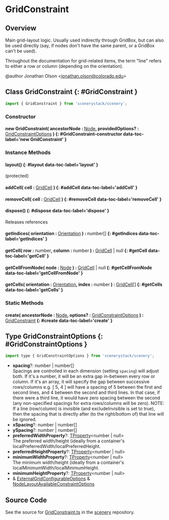 # GridConstraint

## Overview

Main grid-layout logic. Usually used indirectly through GridBox, but can also be used directly (say, if nodes don't
have the same parent, or a GridBox can't be used).

Throughout the documentation for grid-related items, the term "line" refers to either a row or column (depending on
the orientation).

@author Jonathan Olson &lt;jonathan.olson@colorado.edu&gt;

## Class GridConstraint {: #GridConstraint }


```js
import { GridConstraint } from 'scenerystack/scenery';
```
### Constructor

#### new GridConstraint( ancestorNode : <span style="font-weight: 400;">[Node](../scenery/Node.md)</span>, providedOptions? : <span style="font-weight: 400;">[GridConstraintOptions](../scenery/GridConstraint.md#GridConstraintOptions)</span> ) {: #GridConstraint-constructor data-toc-label='new GridConstraint' }

### Instance Methods

#### layout() {: #layout data-toc-label='layout' }

(protected)

#### addCell( cell : <span style="font-weight: 400;">[GridCell](../scenery/GridCell.md)</span> ) {: #addCell data-toc-label='addCell' }

#### removeCell( cell : <span style="font-weight: 400;">[GridCell](../scenery/GridCell.md)</span> ) {: #removeCell data-toc-label='removeCell' }

#### dispose() {: #dispose data-toc-label='dispose' }

Releases references

#### getIndices( orientation : <span style="font-weight: 400;">[Orientation](../phet-core/Orientation.md)</span> ) : <span style="font-weight: 400;"><span style="color: hsla(calc(var(--md-hue) + 180deg),80%,40%,1);">number</span>[]</span> {: #getIndices data-toc-label='getIndices' }

#### getCell( row : <span style="font-weight: 400;"><span style="color: hsla(calc(var(--md-hue) + 180deg),80%,40%,1);">number</span></span>, column : <span style="font-weight: 400;"><span style="color: hsla(calc(var(--md-hue) + 180deg),80%,40%,1);">number</span></span> ) : <span style="font-weight: 400;">[GridCell](../scenery/GridCell.md) | <span style="color: hsla(calc(var(--md-hue) + 180deg),80%,40%,1);">null</span></span> {: #getCell data-toc-label='getCell' }

#### getCellFromNode( node : <span style="font-weight: 400;">[Node](../scenery/Node.md)</span> ) : <span style="font-weight: 400;">[GridCell](../scenery/GridCell.md) | <span style="color: hsla(calc(var(--md-hue) + 180deg),80%,40%,1);">null</span></span> {: #getCellFromNode data-toc-label='getCellFromNode' }

#### getCells( orientation : <span style="font-weight: 400;">[Orientation](../phet-core/Orientation.md)</span>, index : <span style="font-weight: 400;"><span style="color: hsla(calc(var(--md-hue) + 180deg),80%,40%,1);">number</span></span> ) : <span style="font-weight: 400;">[GridCell](../scenery/GridCell.md)[]</span> {: #getCells data-toc-label='getCells' }

### Static Methods

#### create( ancestorNode : <span style="font-weight: 400;">[Node](../scenery/Node.md)</span>, options? : <span style="font-weight: 400;">[GridConstraintOptions](../scenery/GridConstraint.md#GridConstraintOptions)</span> ) : <span style="font-weight: 400;">[GridConstraint](../scenery/GridConstraint.md)</span> {: #create data-toc-label='create' }



## Type GridConstraintOptions {: #GridConstraintOptions }


```js
import type { GridConstraintOptions } from 'scenerystack/scenery';
```


- **spacing**?: <span style="color: hsla(calc(var(--md-hue) + 180deg),80%,40%,1);">number</span> | <span style="color: hsla(calc(var(--md-hue) + 180deg),80%,40%,1);">number</span>[]
<br>  Spacings are controlled in each dimension (setting `spacing`) will adjust both. If it's a number, it will be an
  extra gap in-between every row or column. If it's an array, it will specify the gap between successive rows/columns
  e.g. [ 5, 4 ] will have a spacing of 5 between the first and second lines, and 4 between the second and third
  lines. In that case, if there were a third line, it would have zero spacing between the second (any non-specified
  spacings for extra rows/columns will be zero).
  NOTE: If a line (row/column) is invisible (and excludeInvisible is set to true), then the spacing that is directly
  after (to the right/bottom of) that line will be ignored.
- **xSpacing**?: <span style="color: hsla(calc(var(--md-hue) + 180deg),80%,40%,1);">number</span> | <span style="color: hsla(calc(var(--md-hue) + 180deg),80%,40%,1);">number</span>[]
- **ySpacing**?: <span style="color: hsla(calc(var(--md-hue) + 180deg),80%,40%,1);">number</span> | <span style="color: hsla(calc(var(--md-hue) + 180deg),80%,40%,1);">number</span>[]
- **preferredWidthProperty**?: [TProperty](../axon/TProperty.md)&lt;<span style="color: hsla(calc(var(--md-hue) + 180deg),80%,40%,1);">number</span> | <span style="color: hsla(calc(var(--md-hue) + 180deg),80%,40%,1);">null</span>&gt;
<br>  The preferred width/height (ideally from a container's localPreferredWidth/localPreferredHeight.
- **preferredHeightProperty**?: [TProperty](../axon/TProperty.md)&lt;<span style="color: hsla(calc(var(--md-hue) + 180deg),80%,40%,1);">number</span> | <span style="color: hsla(calc(var(--md-hue) + 180deg),80%,40%,1);">null</span>&gt;
- **minimumWidthProperty**?: [TProperty](../axon/TProperty.md)&lt;<span style="color: hsla(calc(var(--md-hue) + 180deg),80%,40%,1);">number</span> | <span style="color: hsla(calc(var(--md-hue) + 180deg),80%,40%,1);">null</span>&gt;
<br>  The minimum width/height (ideally from a container's localMinimumWidth/localMinimumHeight.
- **minimumHeightProperty**?: [TProperty](../axon/TProperty.md)&lt;<span style="color: hsla(calc(var(--md-hue) + 180deg),80%,40%,1);">number</span> | <span style="color: hsla(calc(var(--md-hue) + 180deg),80%,40%,1);">null</span>&gt;
- &amp; [ExternalGridConfigurableOptions](../scenery/GridConfigurable.md#ExternalGridConfigurableOptions) &amp; [NodeLayoutAvailableConstraintOptions](../scenery/NodeLayoutConstraint.md#NodeLayoutAvailableConstraintOptions)




## Source Code

See the source for [GridConstraint.ts](https://github.com/phetsims/scenery/blob/main/js/layout/constraints/GridConstraint.ts) in the [scenery](https://github.com/phetsims/scenery) repository.
